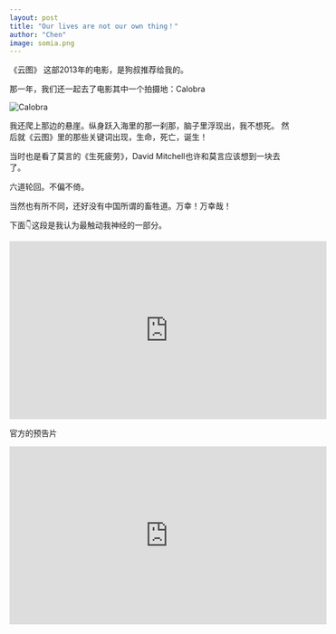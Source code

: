 ```yaml
---
layout: post
title: "Our lives are not our own thing！"
author: "Chen"
image: somia.png
---
```

《云图》
这部2013年的电影，是狗叔推荐给我的。

那一年，我们还一起去了电影其中一个拍摄地：Calobra

 ![Calobra](https://github.com/chenshier12/2046/blob/master/assets/img/calobra.jpg?raw=true)

我还爬上那边的悬崖。纵身跃入海里的那一刹那，脑子里浮现出，我不想死。
然后就《云图》里的那些关键词出现，生命，死亡，诞生！

当时也是看了莫言的《生死疲劳》，David Mitchell也许和莫言应该想到一块去了。

六道轮回。不偏不倚。

当然也有所不同，还好没有中国所谓的畜牲道。万幸！万幸哉！



下面👇这段是我认为最触动我神经的一部分。

<iframe width="560" height="315" src="https://www.youtube.com/embed/ROZna2hVz3A" frameborder="0" gesture="media" allowfullscreen></iframe>


官方的预告片

<iframe width="560" height="315" src="https://www.youtube.com/embed/BbdKOURHPTU" frameborder="0" gesture="media" allowfullscreen></iframe>
